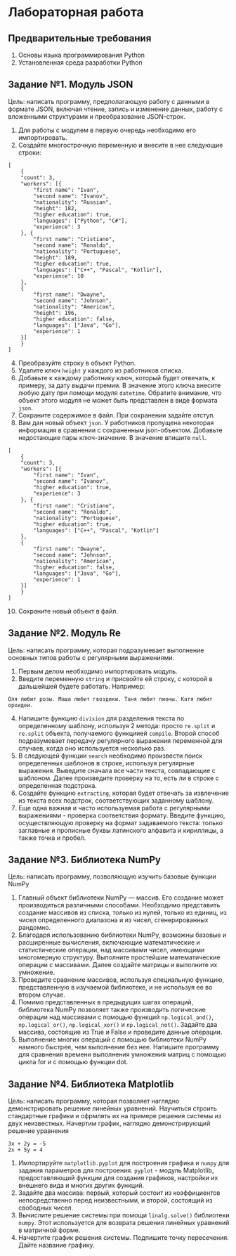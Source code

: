 # Лабораторная работа
## Предварительные требования
1. Основы языка программирования Python
2. Установленная среда разработки Python

## Задание №1. Модуль JSON
Цель: написать программу, предполагающую работу с данными в формате JSON, включая чтение, запись и изменение данных, работу с вложенными структурами и преобразование JSON-строк.
1. Для работы с модулем в первую очередь необходимо его импортировать.
2. Создайте многострочную переменную и внесите в нее следующие строки:
```
[
    {
    "count": 3,
    "workers": [{
        "first name": "Ivan",
        "second name": "Ivanov",
        "nationality": "Russian",
        "height": 182,
        "higher education": true,
        "languages": ["Python", "C#"],
        "experience": 3
    }, {
        "first name": "Cristiano",
        "second name": "Ronaldo",
        "nationality": "Portuguese",
        "height": 189,
        "higher education": true,
        "languages": ["C++", "Pascal", "Kotlin"],
        "experience": 10
    },
    {
        "first name": "Dwayne",
        "second name": "Johnson",
        "nationality": "American",
        "height": 196,
        "higher education": false,
        "languages": ["Java", "Go"],
        "experience": 1
    }]
    }
]
```
4. Преобразуйте строку в объект Python.
5. Удалите ключ `height` у каждого из работников списка.
6. Добавьте к каждому работнику ключ, который будет отвечать, к примеру, за дату выдачи премии. В значение этого ключа внесите любую дату при помощи модуля `datetime`. Обратите внимание, что объект этого модуля не может быть представлен в виде формата `json`.
7. Сохраните содержимое в файл. При сохранении задайте отступ.
8. Вам дан новый объект `json`. У работников пропущена некоторая информация в сравнении с сохраненным json-объектом. Добавьте недостающие пары ключ-значение. В значение впишите `null`.
```
[
    {
    "count": 3,
    "workers": [{
        "first name": "Ivan",
        "second name": "Ivanov",
        "higher education": true,
        "experience": 3
    }, {
        "first name": "Cristiano",
        "second name": "Ronaldo",
        "nationality": "Portuguese",
        "higher education": true,
        "languages": ["C++", "Pascal", "Kotlin"]
    },
    {
        "first name": "Dwayne",
        "second name": "Johnson",
        "nationality": "American",
        "higher education": false,
        "languages": ["Java", "Go"],
        "experience": 1
    }]
    }
]
```
10. Сохраните новый объект в файл.

## Задание №2. Модуль Re
Цель: написать программу, которая подразумевает выполнение основных типов работы с регулярными выражениями.
1.  Первым делом  необходимо импортировать модуль.
2.  Введите переменную `string` и присвойте ей строку, с которой в дальшейшей будете работать. Например:
```
Оля любит розы. Маша любит гвоздики. Таня любит пионы. Катя любит орхидеи. 
``` 
4.  Напишите функцию `division` для разделения текста по определенному шаблону, используя 2 метода: просто `re.split` и `re.split` объекта, получаемого функциией `compile`. Второй способ подразумевает передачу регулярного выражения переменной для случаев, когда оно используется несколько раз.
5.  В следующей функции `search` необходимо произвести поиск определенных шаблонов в строке, используя регулярные выражения. Выведите сначала все части текста, совпадающие с шаблоном. Далее произведите проверку на то, есть ли в строке с определенная подстрока.
6.  Создайте функцию `extracting`, которая будет отвечать за извлечение из текста всех подстрок, соответствующих заданному шаблону.
7.  Еще одна важная и часто используемая работа с регулярными выражениями - проверка соответствия формату. Введите функцию, осуществляющую проверку на формат задаваемого текста: только заглавные и прописные буквы латинского алфавита и кириллицы, а также точка и пробел.


## Задание №3. Библиотека NumPy
Цель: написать программу, позволяющую изучить базовые функции NumPy
1. Главный объект библиотеки NumPy — массив. Его создание может производиться различными способами. Необходимо представить создание массивов из списка, только из нулей, только из единиц, из чисел определенного диапазона и из чисел, сгенерированных рандомно.
2. Благодаря использованию библиотеки NumPy, возможны базовые и расширенные вычисления, включающие математические и статистические операции, над массивами чисел, имеющими многомерную структуру. Выполните простейшие математические операции с массивами. Далее создайте матрицы и выполните их умножение.
3. Проведите сравнение массивов, используя специальную функцию, представленную в изучаемой библиотеке, и не используя ее во втором случае.
4. Помимо представленных в предыдущих шагах операций, библиотека NumPy позволяет также производить логические операции над массивами с помощью функций `np.logical_and()`, `np.logical_or()`, `np.logical_xor()` и `np.logical_not()`. Задайте два массива, состоящие из True и False и проведите данные операции.
5. Выполнение многих операций с помощью библиотеки NumPy намного быстрее, чем выполнение без нее. Напишите программу для сравнения времени выполнения умножения матриц с помощью цикла for и с помощью функции dot.


## Задание №4. Библиотека Matplotlib
Цель: написать программу, которая позволяет наглядно демонстрировать решение линейных уравнений. Научиться строить стандартные графики и офрмлять их на примере решения системы из двух неизвестных.
Начертим график, наглядно демонстрирующий решение уравнения

```
3x + 2y = -5
2x + 5y = 4
```

1. Импортируйте `matplotlib.pyplot` для построения графика и `numpy` для задания параметров для построения. `pyplot` - модуль Matplotlib, предоставляющий функции для создания графиков, настройки их внешнего вида и многих других функций.
2. Задайте два массива: первый, который состоит из коэффициентов непосредственно перед неизвестными, и второй, состоящий из свободных чисел.
3. Вычислите решение системы при помощи `linalg.solve()` библиотеки `numpy`. Этот используется для возврата решения линейных уравнений в матричной форме.
4. Начертите график решения системы. Подпишите точку пересечения. Дайте название графику.
